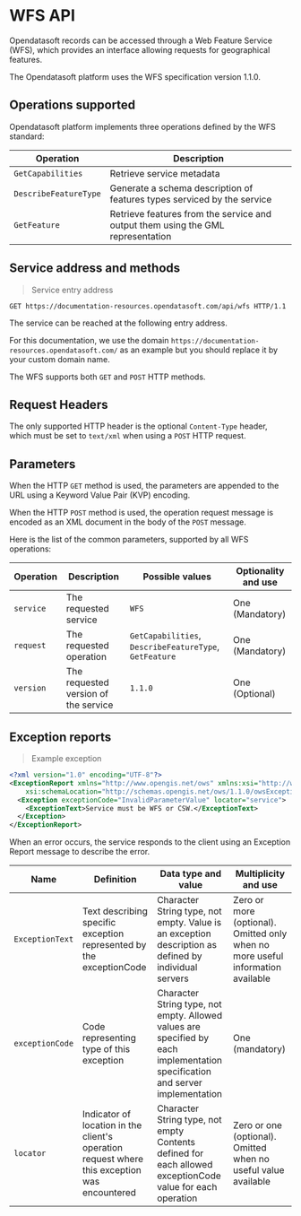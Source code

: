 # WFS API

Opendatasoft records can be accessed through a Web Feature Service (WFS), which provides an interface allowing
requests for geographical features.

The Opendatasoft platform uses the WFS specification version 1.1.0.

## Operations supported

Opendatasoft platform implements three operations defined by the WFS standard:

Operation | Description
--------- | -----------
`GetCapabilities` | Retrieve service metadata
`DescribeFeatureType` | Generate a schema description of features types serviced by the service
`GetFeature` | Retrieve features from the service and output them using the GML representation

## Service address and methods

> Service entry address

```http
GET https://documentation-resources.opendatasoft.com/api/wfs HTTP/1.1
```

The service can be reached at the following entry address.

For this documentation, we use the domain `https://documentation-resources.opendatasoft.com/` as an example but you should replace it
by your custom domain name.

The WFS supports both `GET` and `POST` HTTP methods.

## Request Headers

The only supported HTTP header is the optional `Content-Type` header, which must be set to `text/xml` when using a `POST`
HTTP request.

## Parameters

When the HTTP `GET` method is used, the parameters are appended to the URL using a Keyword Value Pair (KVP)
encoding.

When the HTTP `POST` method is used, the operation request message is encoded as an XML document in the body
of the `POST` message.

Here is the list of the common parameters, supported by all WFS operations:

Operation | Description | Possible values | Optionality and use
--------- | ----------- | --------------- | -------------------
`service` | The requested service | `WFS` | One (Mandatory)
`request` | The requested operation | `GetCapabilities`, `DescribeFeatureType`, `GetFeature` | One (Mandatory)
`version` | The requested version of the service | `1.1.0` | One (Optional)

## Exception reports

> Example exception

```xml
<?xml version="1.0" encoding="UTF-8"?>
<ExceptionReport xmlns="http://www.opengis.net/ows" xmlns:xsi="http://www.w3.org/2001/XMLSchema-instance"
    xsi:schemaLocation="http://schemas.opengis.net/ows/1.1.0/owsExceptionReport.xsd" version="1.0.0" language="en">
  <Exception exceptionCode="InvalidParameterValue" locator="service">
    <ExceptionText>Service must be WFS or CSW.</ExceptionText>
  </Exception>
</ExceptionReport>
```

When an error occurs, the service responds to the client using an Exception Report message to describe the error.

Name | Definition | Data type and value | Multiplicity and use
---- | ---------- | ------------------- | --------------------
`ExceptionText` | Text describing specific exception represented by the exceptionCode | Character String type, not empty. Value is an exception description as defined by individual servers | Zero or more (optional). Omitted only when no more useful information available
`exceptionCode` | Code representing type of this exception | Character String type, not empty. Allowed values are specified by each implementation specification and server <br> implementation | One (mandatory)
`locator` | Indicator of location in the client's operation request where this exception was encountered | Character String type, not empty Contents defined for each allowed exceptionCode value for each operation | Zero or one (optional). Omitted when no useful value available
